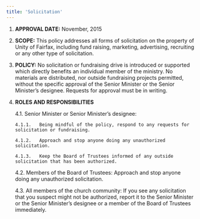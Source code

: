 ```yaml
---
title: 'Solicitation'
---
```



1.	**APPROVAL DATE:**  November, 2015

2.	**SCOPE:**  This policy addresses all forms of solicitation on the property of Unity of Fairfax, including fund raising, marketing, advertising, recruiting or any other type of solicitation.

3.	**POLICY:**   No solicitation or fundraising drive is introduced or supported which directly benefits an individual member of the ministry. No materials are distributed, nor outside fundraising projects permitted, without the specific approval of the Senior Minister or the Senior Minister’s designee. Requests for approval must be in writing.

4.	**ROLES AND RESPONSIBILITIES**

    4.1.	Senior Minister or Senior Minister’s designee:

        4.1.1.	 Being mindful of the policy, respond to any requests for solicitation or fundraising.

        4.1.2.	 Approach and stop anyone doing any unauthorized solicitation.

        4.1.3.	 Keep the Board of Trustees informed of any outside solicitation that has been authorized.

    4.2.	Members of the Board of Trustees: Approach and stop anyone doing any unauthorized solicitation.

    4.3.	All members of the church community: If you see any solicitation that you suspect might not be authorized, report it to the Senior Minister or the Senior Minister’s designee or a member of the Board of Trustees immediately.
